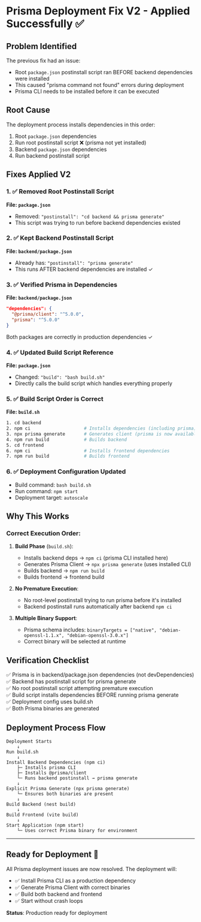 # Prisma Deployment Fix V2 - Applied Successfully ✅

## Problem Identified
The previous fix had an issue:
- Root `package.json` postinstall script ran BEFORE backend dependencies were installed
- This caused "prisma command not found" errors during deployment
- Prisma CLI needs to be installed before it can be executed

## Root Cause
The deployment process installs dependencies in this order:
1. Root `package.json` dependencies
2. Run root postinstall script ❌ (prisma not yet installed)
3. Backend `package.json` dependencies
4. Run backend postinstall script

## Fixes Applied V2

### 1. ✅ Removed Root Postinstall Script
**File: `package.json`**
- Removed: `"postinstall": "cd backend && prisma generate"`
- This script was trying to run before backend dependencies existed

### 2. ✅ Kept Backend Postinstall Script
**File: `backend/package.json`**
- Already has: `"postinstall": "prisma generate"`
- This runs AFTER backend dependencies are installed ✓

### 3. ✅ Verified Prisma in Dependencies
**File: `backend/package.json`**
```json
"dependencies": {
  "@prisma/client": "^5.0.0",
  "prisma": "^5.0.0"
}
```
Both packages are correctly in production dependencies ✓

### 4. ✅ Updated Build Script Reference
**File: `package.json`**
- Changed: `"build": "bash build.sh"`
- Directly calls the build script which handles everything properly

### 5. ✅ Build Script Order is Correct
**File: `build.sh`**
```bash
1. cd backend
2. npm ci                    # Installs dependencies (including prisma)
3. npx prisma generate       # Generates client (prisma is now available)
4. npm run build             # Builds backend
5. cd frontend
6. npm ci                    # Installs frontend dependencies
7. npm run build             # Builds frontend
```

### 6. ✅ Deployment Configuration Updated
- Build command: `bash build.sh`
- Run command: `npm start`
- Deployment target: `autoscale`

## Why This Works

### Correct Execution Order:
1. **Build Phase** (`build.sh`):
   - Installs backend deps → `npm ci` (prisma CLI installed here)
   - Generates Prisma Client → `npx prisma generate` (uses installed CLI)
   - Builds backend → `npm run build`
   - Builds frontend → frontend build

2. **No Premature Execution**:
   - No root-level postinstall trying to run prisma before it's installed
   - Backend postinstall runs automatically after backend `npm ci`

3. **Multiple Binary Support**:
   - Prisma schema includes: `binaryTargets = ["native", "debian-openssl-1.1.x", "debian-openssl-3.0.x"]`
   - Correct binary will be selected at runtime

## Verification Checklist

✅ Prisma is in backend/package.json dependencies (not devDependencies)  
✅ Backend has postinstall script for prisma generate  
✅ No root postinstall script attempting premature execution  
✅ Build script installs dependencies BEFORE running prisma generate  
✅ Deployment config uses build.sh  
✅ Both Prisma binaries are generated  

## Deployment Process Flow

```
Deployment Starts
    ↓
Run build.sh
    ↓
Install Backend Dependencies (npm ci)
    ├─ Installs prisma CLI
    ├─ Installs @prisma/client
    └─ Runs backend postinstall → prisma generate
    ↓
Explicit Prisma Generate (npx prisma generate)
    └─ Ensures both binaries are present
    ↓
Build Backend (nest build)
    ↓
Build Frontend (vite build)
    ↓
Start Application (npm start)
    └─ Uses correct Prisma binary for environment
```

---

## Ready for Deployment 🚀

All Prisma deployment issues are now resolved. The deployment will:
- ✅ Install Prisma CLI as a production dependency
- ✅ Generate Prisma Client with correct binaries
- ✅ Build both backend and frontend
- ✅ Start without crash loops

**Status**: Production ready for deployment
